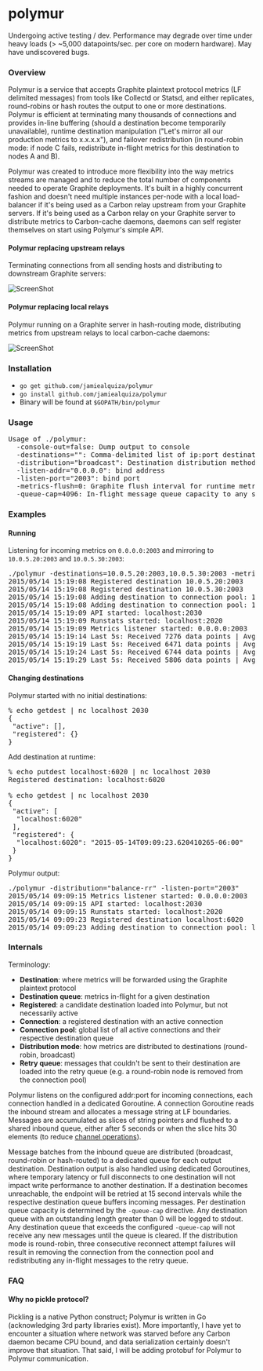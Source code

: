 # polymur

Undergoing active testing / dev. Performance may degrade over time under heavy loads (> ~5,000 datapoints/sec. per core on modern hardware). May have undiscovered bugs.

### Overview

Polymur is a service that accepts Graphite plaintext protocol metrics (LF delimited messages) from tools like Collectd or Statsd, and either replicates, round-robins or hash routes the output to one or more destinations. Polymur is efficient at terminating many thousands of connections and provides in-line buffering (should a destination become temporarily unavailable), runtime destination manipulation ("Let's mirror all our production metrics to x.x.x.x"), and failover redistribution (in round-robin mode: if node C fails, redistribute in-flight metrics for this destination to nodes A and B).

Polymur was created to introduce more flexibility into the way metrics streams are managed and to reduce the total number of components needed to operate Graphite deployments. It's built in a highly concurrent fashion and doesn't need multiple instances per-node with a local load-balancer if it's being used as a Carbon relay upstream from your Graphite servers. If it's being used as a Carbon relay on your Graphite server to distribute metrics to Carbon-cache daemons, daemons can self register themselves on start using Polymur's simple API.

#### Polymur replacing upstream relays

Terminating connections from all sending hosts and distributing to downstream Graphite servers:

![ScreenShot](https://d1n2314jgy7p59.cloudfront.net/polymur-relay-b.jpg)

#### Polymur replacing local relays

Polymur running on a Graphite server in hash-routing mode, distributing metrics from upstream relays to local carbon-cache daemons:

![ScreenShot](https://d1n2314jgy7p59.cloudfront.net/polymur-relay-c.jpg)

### Installation

- `go get github.com/jamiealquiza/polymur`
- `go install github.com/jamiealquiza/polymur`
- Binary will be found at `$GOPATH/bin/polymur`

### Usage

<pre>
Usage of ./polymur:
  -console-out=false: Dump output to console
  -destinations="": Comma-delimited list of ip:port destinations
  -distribution="broadcast": Destination distribution methods: broadcast, balance-rr, balance-hr
  -listen-addr="0.0.0.0": bind address
  -listen-port="2003": bind port
  -metrics-flush=0: Graphite flush interval for runtime metrics (0 is disabled)
  -queue-cap=4096: In-flight message queue capacity to any single destination
</pre>

### Examples

#### Running

Listening for incoming metrics on `0.0.0.0:2003` and mirroring to `10.0.5.20:2003` and `10.0.5.30:2003`:
<pre>
./polymur -destinations=10.0.5.20:2003,10.0.5.30:2003 -metrics-flush=30 -listen-port=2003 -listen-addr=0.0.0.0 -distribution="broadcast"
2015/05/14 15:19:08 Registered destination 10.0.5.20:2003
2015/05/14 15:19:08 Registered destination 10.0.5.30:2003
2015/05/14 15:19:08 Adding destination to connection pool: 10.0.5.30:2003
2015/05/14 15:19:08 Adding destination to connection pool: 10.0.5.20:2003
2015/05/14 15:19:09 API started: localhost:2030
2015/05/14 15:19:09 Runstats started: localhost:2020
2015/05/14 15:19:09 Metrics listener started: 0.0.0.0:2003
2015/05/14 15:19:14 Last 5s: Received 7276 data points | Avg: 1455.20/sec. | Inbound queue length: 0
2015/05/14 15:19:19 Last 5s: Received 6471 data points | Avg: 1294.20/sec. | Inbound queue length: 0
2015/05/14 15:19:24 Last 5s: Received 6744 data points | Avg: 1348.80/sec. | Inbound queue length: 0
2015/05/14 15:19:29 Last 5s: Received 5806 data points | Avg: 1161.20/sec. | Inbound queue length: 0
</pre>

#### Changing destinations

Polymur started with no initial destinations:
<pre>
% echo getdest | nc localhost 2030
{
 "active": [],
 "registered": {}
}
</pre>

Add destination at runtime:
<pre>
% echo putdest localhost:6020 | nc localhost 2030          
Registered destination: localhost:6020

% echo getdest | nc localhost 2030
{
 "active": [
  "localhost:6020"
 ],
 "registered": {
  "localhost:6020": "2015-05-14T09:09:23.620410265-06:00"
 }
}
</pre>

Polymur output:
<pre>
./polymur -distribution="balance-rr" -listen-port="2003"
2015/05/14 09:09:15 Metrics listener started: 0.0.0.0:2003
2015/05/14 09:09:15 API started: localhost:2030
2015/05/14 09:09:15 Runstats started: localhost:2020
2015/05/14 09:09:23 Registered destination localhost:6020
2015/05/14 09:09:23 Adding destination to connection pool: localhost:6020
</pre>

### Internals

Terminology:

- **Destination**: where metrics will be forwarded using the Graphite plaintext protocol
- **Destination queue**: metrics in-flight for a given destination
- **Registered**: a candidate destination loaded into Polymur, but not necessarily active
- **Connection**: a registered destination with an active connection
- **Connection pool**: global list of all active connections and their respective destination queue
- **Distribution mode**: how metrics are distributed to destinations (round-robin, broadcast)
- **Retry queue**: messages that couldn't be sent to their destination are loaded into the retry queue (e.g. a round-robin node is removed from the connection pool)

Polymur listens on the configured addr:port for incoming connections, each connection handled in a dedicated Goroutine. A connection Goroutine reads the inbound stream and allocates a message string at LF boundaries. Messages are accumulated as slices of string pointers and flushed to a shared inbound queue, either after 5 seconds or when the slice hits 30 elements (to reduce [channel operations](https://grey-boundary.io/concurrent-communication-performance-in-go/)). 

Message batches from the inbound queue are distributed (broadcast, round-robin or hash-routed) to a dedicated queue for each output destination. Destination output is also handled using dedicated Goroutines, where temporary latency or full disconnects to one destination will not impact write performance to another destination. If a destination becomes unreachable, the endpoint will be retried at 15 second intervals while the respective destination queue buffers incoming messages. Per destination queue capacity is determined by the `-queue-cap` directive. Any destination queue with an outstanding length greater than 0 will be logged to stdout. Any destination queue that exceeds the configured `-queue-cap` will not receive any new messages until the queue is cleared. If the distribution mode is round-robin, three consecutive reconnect attempt failures will result in removing the connection from the connection pool and redistributing any in-flight messages to the retry queue.

### FAQ

#### Why no pickle protocol?
Pickling is a native Python construct; Polymur is written in Go (acknowledging 3rd party libraries exist). More importantly, I have yet to encounter a situation where network was starved before any Carbon daemon became CPU bound, and data serialization certainly doesn't improve that situation. That said, I will be adding protobuf for Polymur to Polymur communication.
